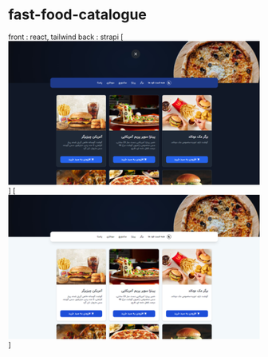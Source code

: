 # fast-food-catalogue
front : react, tailwind
back : strapi
[![project photos](front/src/assets/images/dark-screen.png)]
[![project photos](front/src/assets/images/light-screen.png)]

